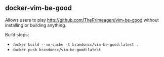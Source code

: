 docker-vim-be-good
------------------

Allows users to play http://github.com/ThePrimeagen/vim-be-good without
installing or building anything.

Build steps:

- `docker build --no-cache -t brandoncc/vim-be-good:latest .`
- `docker push brandoncc/vim-be-good:latest`
